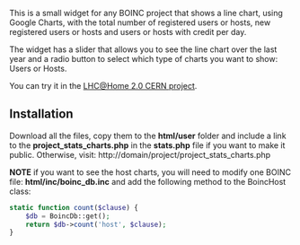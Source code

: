 This is a small widget for any BOINC project that shows a line chart, using Google Charts, with the total number of
registered users or hosts, new registered users or hosts and users or hosts with credit per day.

The widget has a slider that allows you to see the line chart over the last year and a radio button to select which type of charts you want to show: Users or Hosts.

You can try it in the [LHC@Home 2.0 CERN project](http://lhcathome2.cern.ch/test4theory/project_stats_charts.php).

## Installation

Download all the files, copy them to the **html/user** folder and include a link to the **project_stats_charts.php** in the
**stats.php** file if you want to make it public. Otherwise, visit: http://domain/project/project_stats_charts.php

**NOTE** if you want to see the host charts, you will need to modify one BOINC file: **html/inc/boinc_db.inc** and add the following method to the BoincHost class:

```php
static function count($clause) {
    $db = BoincDb::get();
    return $db->count('host', $clause);
}
```


